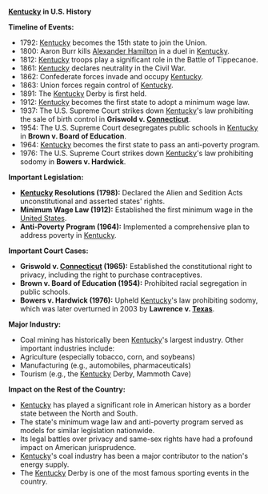**[Kentucky](./../kentucky/) in U.S. History**

**Timeline of Events:**

* 1792: [Kentucky](./../kentucky/) becomes the 15th state to join the Union.
* 1800: Aaron Burr kills [Alexander Hamilton](./../alexander-hamilton/) in a duel in [Kentucky](./../kentucky/).
* 1812: [Kentucky](./../kentucky/) troops play a significant role in the Battle of Tippecanoe.
* 1861: [Kentucky](./../kentucky/) declares neutrality in the Civil War.
* 1862: Confederate forces invade and occupy [Kentucky](./../kentucky/).
* 1863: Union forces regain control of [Kentucky](./../kentucky/).
* 1891: The [Kentucky](./../kentucky/) Derby is first held.
* 1912: [Kentucky](./../kentucky/) becomes the first state to adopt a minimum wage law.
* 1937: The U.S. Supreme Court strikes down [Kentucky](./../kentucky/)'s law prohibiting the sale of birth control in **Griswold v. [Connecticut](./../connecticut/)**.
* 1954: The U.S. Supreme Court desegregates public schools in [Kentucky](./../kentucky/) in **Brown v. Board of Education**.
* 1964: [Kentucky](./../kentucky/) becomes the first state to pass an anti-poverty program.
* 1976: The U.S. Supreme Court strikes down [Kentucky](./../kentucky/)'s law prohibiting sodomy in **Bowers v. Hardwick**.

**Important Legislation:**

* **[Kentucky](./../kentucky/) Resolutions (1798):** Declared the Alien and Sedition Acts unconstitutional and asserted states' rights.
* **Minimum Wage Law (1912):** Established the first minimum wage in the [United States](./../united-states/).
* **Anti-Poverty Program (1964):** Implemented a comprehensive plan to address poverty in [Kentucky](./../kentucky/).

**Important Court Cases:**

* **Griswold v. [Connecticut](./../connecticut/) (1965):** Established the constitutional right to privacy, including the right to purchase contraceptives.
* **Brown v. Board of Education (1954):** Prohibited racial segregation in public schools.
* **Bowers v. Hardwick (1976):** Upheld [Kentucky](./../kentucky/)'s law prohibiting sodomy, which was later overturned in 2003 by **Lawrence v. [Texas](./../texas/)**.

**Major Industry:**

* Coal mining has historically been [Kentucky](./../kentucky/)'s largest industry. Other important industries include:
 * Agriculture (especially tobacco, corn, and soybeans)
 * Manufacturing (e.g., automobiles, pharmaceuticals)
 * Tourism (e.g., the [Kentucky](./../kentucky/) Derby, Mammoth Cave)

**Impact on the Rest of the Country:**

* [Kentucky](./../kentucky/) has played a significant role in American history as a border state between the North and South.
* The state's minimum wage law and anti-poverty program served as models for similar legislation nationwide.
* Its legal battles over privacy and same-sex rights have had a profound impact on American jurisprudence.
* [Kentucky](./../kentucky/)'s coal industry has been a major contributor to the nation's energy supply.
* The [Kentucky](./../kentucky/) Derby is one of the most famous sporting events in the country.